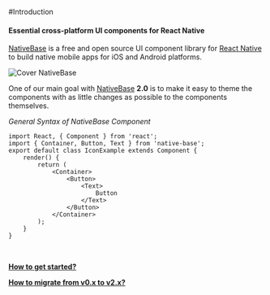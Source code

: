 #Introduction

#### Essential cross-platform UI components for React Native
[NativeBase](https://nativebase.io/) is a free and open source UI component library for [React Native](https://facebook.github.io/react-native/) to build native mobile apps for iOS and Android platforms.

![Cover NativeBase](https://docs.nativebase.io/docs/assets/web-cover1.jpg) <br />


One of our main goal with [NativeBase](https://nativebase.io/) **2.0** is to make it easy to theme the components with as little changes as possible to the components themselves.

*General Syntax of NativeBase Component*

<pre class="line-numbers"><code class="language-jsx">import React, { Component } from 'react';
import { Container, Button, Text } from 'native-base';
export default class IconExample extends Component {
    render() {
        return (
            &lt;Container>
                &lt;Button>
                    &lt;Text>
                        Button
                    &lt;/Text>
                &lt;/Button>
            &lt;/Container>
        );
    }
}</code></pre>
<br />

**[How to get started?](/docs/GetStarted.md)**

**[How to migrate from v0.x to v2.x?](/docs/Migration.md)** <br/>
